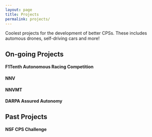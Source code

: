 ```yaml
---
layout: page
title: Projects
permalink: projects/
---
```


<div class="message">
  Coolest projects for the development of better CPSs. These includes automous drones, self-driving cars and more!
</div>

## On-going Projects

#### F1Tenth Autonomous Racing Competition


#### NNV

#### NNVMT

#### DARPA Assured Autonomy

## Past Projects

#### NSF CPS Challenge

